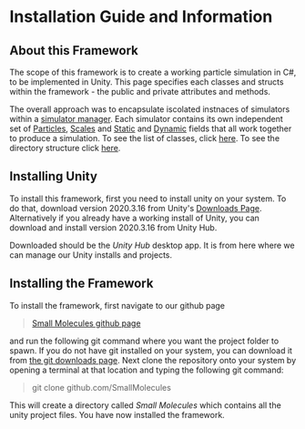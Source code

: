 # Installation Guide and Information

## About this Framework

The scope of this framework is to create a working particle simulation in C#, to be implemented in Unity. This page specifies each 
classes and structs within the framework - the public and private attributes and methods.

The overall approach was to encapsulate iscolated instnaces of simulators within a [simulator manager](file:classSimulationManager.html). Each simulator contains its own
independent set of [Particles](file:classParticle.html), [Scales](file:classScales.html) and [Static](file:classStaticField.html) and [Dynamic](file:classDynamicField.html) fields that all work together to produce a simulation. To see the list of classes, click [here](file:annotated.html). To see the directory structure click [here](files.html). 

## Installing Unity

To install this framework, first you need to install unity on your system. To do that, download version 2020.3.16 from Unity's [Downloads Page](https://unity3d.com/get-unity/download/archive). Alternatively if you already have a working install of Unity, you can download and install version 2020.3.16 from Unity Hub.

Downloaded should be the *Unity Hub* desktop app. It is from here where we can manage our Unity installs and projects.

## Installing the Framework

To install the framework, first navigate to our github page 

> [Small Molecules github page](https://github.com/SmallMolecules)

and run the following git command where you want the project folder to spawn. If you do not have git installed on your system, you can download it from [the git downloads page](https://git-scm.com/downloads). Next clone the repository onto your system by opening a terminal at that location and typing the following git command:

> git clone github.c[]()om/SmallMolecules

This will create a directory called *Small Molecules* which contains all the unity project files. You have now installed the framework.

